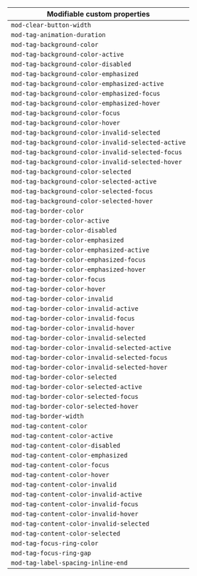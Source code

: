 | Modifiable custom properties                       |
| -------------------------------------------------- |
| `mod-clear-button-width`                           |
| `mod-tag-animation-duration`                       |
| `mod-tag-background-color`                         |
| `mod-tag-background-color-active`                  |
| `mod-tag-background-color-disabled`                |
| `mod-tag-background-color-emphasized`              |
| `mod-tag-background-color-emphasized-active`       |
| `mod-tag-background-color-emphasized-focus`        |
| `mod-tag-background-color-emphasized-hover`        |
| `mod-tag-background-color-focus`                   |
| `mod-tag-background-color-hover`                   |
| `mod-tag-background-color-invalid-selected`        |
| `mod-tag-background-color-invalid-selected-active` |
| `mod-tag-background-color-invalid-selected-focus`  |
| `mod-tag-background-color-invalid-selected-hover`  |
| `mod-tag-background-color-selected`                |
| `mod-tag-background-color-selected-active`         |
| `mod-tag-background-color-selected-focus`          |
| `mod-tag-background-color-selected-hover`          |
| `mod-tag-border-color`                             |
| `mod-tag-border-color-active`                      |
| `mod-tag-border-color-disabled`                    |
| `mod-tag-border-color-emphasized`                  |
| `mod-tag-border-color-emphasized-active`           |
| `mod-tag-border-color-emphasized-focus`            |
| `mod-tag-border-color-emphasized-hover`            |
| `mod-tag-border-color-focus`                       |
| `mod-tag-border-color-hover`                       |
| `mod-tag-border-color-invalid`                     |
| `mod-tag-border-color-invalid-active`              |
| `mod-tag-border-color-invalid-focus`               |
| `mod-tag-border-color-invalid-hover`               |
| `mod-tag-border-color-invalid-selected`            |
| `mod-tag-border-color-invalid-selected-active`     |
| `mod-tag-border-color-invalid-selected-focus`      |
| `mod-tag-border-color-invalid-selected-hover`      |
| `mod-tag-border-color-selected`                    |
| `mod-tag-border-color-selected-active`             |
| `mod-tag-border-color-selected-focus`              |
| `mod-tag-border-color-selected-hover`              |
| `mod-tag-border-width`                             |
| `mod-tag-content-color`                            |
| `mod-tag-content-color-active`                     |
| `mod-tag-content-color-disabled`                   |
| `mod-tag-content-color-emphasized`                 |
| `mod-tag-content-color-focus`                      |
| `mod-tag-content-color-hover`                      |
| `mod-tag-content-color-invalid`                    |
| `mod-tag-content-color-invalid-active`             |
| `mod-tag-content-color-invalid-focus`              |
| `mod-tag-content-color-invalid-hover`              |
| `mod-tag-content-color-invalid-selected`           |
| `mod-tag-content-color-selected`                   |
| `mod-tag-focus-ring-color`                         |
| `mod-tag-focus-ring-gap`                           |
| `mod-tag-label-spacing-inline-end`                 |

